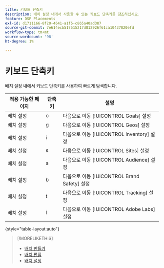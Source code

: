 ```yaml
---
title: 키보드 단축키
description: 배치 설정 내에서 사용할 수 있는 키보드 단축키를 참조하십시오.
feature: DSP Placements
exl-id: d1711166-8f20-4641-a1f5-c865a40ad387
source-git-commit: 7e614ecb517515217d812926f61ca10437820efd
workflow-type: tm+mt
source-wordcount: '98'
ht-degree: 1%

---
```


# 키보드 단축키

배치 설정 내에서 키보드 단축키를 사용하여 빠르게 탐색합니다<!-- and to create ads and placements -->.

| 적용 가능한 페이지 | 단축키 | 설명 |
| ---------------| ----------- | ---------------------- |
| 배치 설정 | o | 다음으로 이동 [!UICONTROL Goals] 설정 |
| 배치 설정 | g | 다음으로 이동 [!UICONTROL Geos] 설정 |
| 배치 설정 | i | 다음으로 이동 [!UICONTROL Inventory] 설정 |
| 배치 설정 | s | 다음으로 이동 [!UICONTROL Sites] 설정 |
| 배치 설정 | a | 다음으로 이동 [!UICONTROL Audience] 설정 |
| 배치 설정 | b | 다음으로 이동 [!UICONTROL Brand Safety] 설정 |
| 배치 설정 | t | 다음으로 이동 [!UICONTROL Tracking] 설정 |
| 배치 설정 | l | 다음으로 이동 [!UICONTROL Adobe Labs] 설정 |

{style="table-layout:auto"}

<!-- | Legacy placement settings | npv | Lets you create a new video placement | -->
<!-- | Legacy placement settings | npd | Lets you create a new display placement | -->
<!-- | Legacy placement settings | nav | Lets you create a new video ad | -->
<!-- | Legacy placement settings | nad | Lets you create a new display ad| -->

>[!MORELIKETHIS]
>
>* [배치 만들기](/help/dsp/campaign-management/placements/placement-create.md)
>* [배치 편집](/help/dsp/campaign-management/placements/placement-edit.md)
>* [배치 설정](/help/dsp/campaign-management/placements/placement-settings.md)

